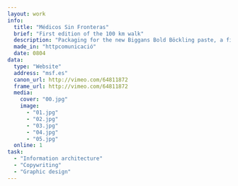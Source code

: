 ```yaml
---
layout: work
info:
  title: "Médicos Sin Fronteras"
  brief: "First edition of the 100 km walk"
  description: "Packaging for the new Biggans Bold Böckling paste, a fish paste made of smoked herring. Biggans is a small family owned company who has been serving their culinary delicacies to the Swedes since 1952."
  made_in: "httpcomunicació"
  date: 0804
data:
  type: "Website"
  address: "msf.es"
  canon_url: http://vimeo.com/64811872
  frame_url: http://vimeo.com/64811872
  media:
    cover: "00.jpg"
    image:
      - "01.jpg"
      - "02.jpg"
      - "03.jpg"
      - "04.jpg"
      - "05.jpg"
  online: 1
task:
  - "Information architecture"
  - "Copywriting"
  - "Graphic design"
---
```

